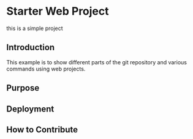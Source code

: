 # Starter Web Project

this is a simple project

## Introduction

This example is to show different parts of the git repository and various commands using web projects.

## Purpose

## Deployment

## How to Contribute

